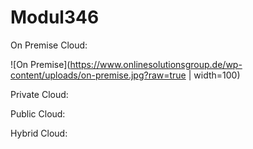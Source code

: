 # Modul346

On Premise Cloud:

![On Premise](https://www.onlinesolutionsgroup.de/wp-content/uploads/on-premise.jpg?raw=true | width=100)

Private Cloud:

Public Cloud:

Hybrid Cloud:

